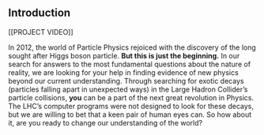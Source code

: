 ## Introduction

[[PROJECT VIDEO]]

In 2012, the world of Particle Physics rejoiced with the discovery of the long sought after Higgs boson particle. **But this is just the beginning.** In our search for answers to the most fundamental questions about the nature of reality, we are looking for your help in finding evidence of new physics beyond our current understanding. Through searching for exotic decays (particles falling apart in unexpected ways) in the Large Hadron Collider’s particle collisions, **you** can be a part of the next great revolution in Physics.
The LHC’s computer programs were not designed to look for these decays, but we are willing to bet that a keen pair of human eyes can. So how about it, are you ready to change our understanding of the world?
